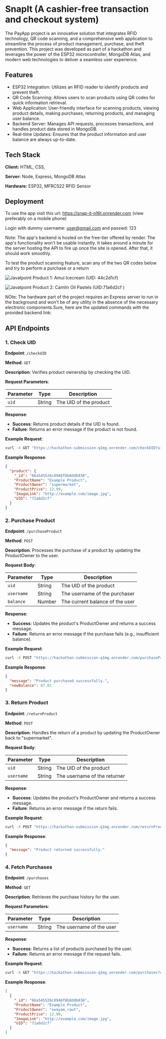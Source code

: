 
# SnapIt (A cashier-free transaction and checkout system)
The PayApp project is an innovative solution that integrates RFID technology, QR code scanning, and a comprehensive web application to streamline the process of product management, purchase, and theft prevention. This project was developed as part of a hackathon and leverages the power of the ESP32 microcontroller, MongoDB Atlas, and modern web technologies to deliver a seamless user experience.



## Features

- ESP32 Integration: Utilizes an RFID reader to identify products and prevent theft.
- QR Code Scanning: Allows users to scan products using QR codes for quick information retrieval.
- Web Application: User-friendly interface for scanning products, viewing product details, making purchases, returning products, and managing user balance.
- Backend Server: Manages API requests, processes transactions, and handles product data stored in MongoDB.
- Real-time Updates: Ensures that the product information and user balance are always up-to-date.


## Tech Stack

**Client:** HTML, CSS,

**Server:** Node, Express, MongoDB Atlas

**Hardware:** ESP32, MFRC522 RFID Sensor


## Deployment
To use the app visit this url:
https://snap-it-n16t.onrender.com (view preferably on a mobile phone)

Login with dummy username: user@gmail.com and passwd: 123

Note: The app's backend is hosted on the free-tier offered by render. The app's functionality won't be usable instantly. It takes around a minute for the server hosting the API to fire up once the site is opened. After that, it should work smoothly.

To test the product scanning feature, scan any of the two QR codes below and try to perform a purchase or a return

![Javatpoint](https://i.ibb.co/7V2DF0w/Amul.png)
Product 1: Amul Icecream (UID: 44c2d1cf)


![Javatpoint](https://i.ibb.co/7V2DF0w/Amul.png) 
Product 2: Camlin Oil Pastels (UID:71a6d2cf ) 

NOte: The hardware part of the project requires an Express server to run in the background and won't be of any utility in the absence of the necessary electronic components.Sure, here are the updated commands with the provided backend link:

## API Endpoints

### 1. Check UID

**Endpoint**: `/checkUID`

**Method**: `GET`

**Description**: Verifies product ownership by checking the UID.

**Request Parameters**:

| Parameter | Type   | Description       |
|-----------|--------|-------------------|
| `uid`     | String | The UID of the product |

**Response**:

- **Success**: Returns product details if the UID is found.
- **Failure**: Returns an error message if the product is not found.

**Example Request**:

```bash
curl -X GET "https://hackathon-submission-q1mg.onrender.com/checkUID?uid=your_uid"
```

**Example Response**:

```json
{
  "product": {
    "_id": "66a545526c8946f8b8ddb038",
    "ProductName": "Example Product",
    "ProductOwner": "supermarket",
    "ProductPrice": 12.99,
    "ImageLink": "http://example.com/image.jpg",
    "UID": "71a6d2cf"
  }
}
```

### 2. Purchase Product

**Endpoint**: `/purchaseProduct`

**Method**: `POST`

**Description**: Processes the purchase of a product by updating the ProductOwner to the user.

**Request Body**:

| Parameter     | Type   | Description                       |
|---------------|--------|-----------------------------------|
| `uid`         | String | The UID of the product            |
| `username`    | String | The username of the purchaser     |
| `balance`     | Number | The current balance of the user   |

**Response**:

- **Success**: Updates the product's ProductOwner and returns a success message.
- **Failure**: Returns an error message if the purchase fails (e.g., insufficient balance).

**Example Request**:

```bash
curl -X POST "https://hackathon-submission-q1mg.onrender.com/purchaseProduct" -H "Content-Type: application/json" -d '{"uid": "71a6d2cf", "username": "swayam_raut", "balance": 100}'
```

**Example Response**:

```json
{
  "message": "Product purchased successfully.",
  "newBalance": 87.01
}
```

### 3. Return Product

**Endpoint**: `/returnProduct`

**Method**: `POST`

**Description**: Handles the return of a product by updating the ProductOwner back to "supermarket".

**Request Body**:

| Parameter  | Type   | Description                  |
|------------|--------|------------------------------|
| `uid`      | String | The UID of the product       |
| `username` | String | The username of the returner |

**Response**:

- **Success**: Updates the product's ProductOwner and returns a success message.
- **Failure**: Returns an error message if the return fails.

**Example Request**:

```bash
curl -X POST "https://hackathon-submission-q1mg.onrender.com/returnProduct" -H "Content-Type: application/json" -d '{"uid": "71a6d2cf", "username": "swayam_raut"}'
```

**Example Response**:

```json
{
  "message": "Product returned successfully."
}
```

### 4. Fetch Purchases

**Endpoint**: `/purchases`

**Method**: `GET`

**Description**: Retrieves the purchase history for the user.

**Request Parameters**:

| Parameter  | Type   | Description               |
|------------|--------|---------------------------|
| `username` | String | The username of the user  |

**Response**:

- **Success**: Returns a list of products purchased by the user.
- **Failure**: Returns an error message if the request fails.

**Example Request**:

```bash
curl -X GET "https://hackathon-submission-q1mg.onrender.com/purchases?username=swayam_raut"
```

**Example Response**:

```json
[
  {
    "_id": "66a545526c8946f8b8ddb038",
    "ProductName": "Example Product",
    "ProductOwner": "swayam_raut",
    "ProductPrice": 12.99,
    "ImageLink": "http://example.com/image.jpg",
    "UID": "71a6d2cf"
  }
]
```

